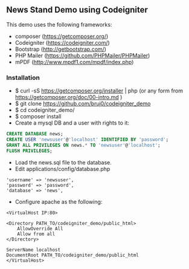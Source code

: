 ## News Stand Demo using Codeigniter

This demo uses the following frameworks:

* composer (https://getcomposer.org/)
* Codeigniter (https://codeigniter.com/)
* Bootstrap (http://getbootstrap.com/)
* PHP Mailer (https://github.com/PHPMailer/PHPMailer)
* mPDF (http://www.mpdf1.com/mpdf/index.php)

### Installation

* $ curl -sS https://getcomposer.org/installer | php (or any form from https://getcomposer.org/doc/00-intro.md )
* $ git clone https://github.com/bruj0/codeigniter_demo
* $ cd codeigniter_demo/
* $ composer install
* Create a mysql DB and a user with rights to it:
```sql
CREATE DATABASE news;
CREATE USER 'newsuser'@'localhost' IDENTIFIED BY 'password';
GRANT ALL PRIVILEGES ON news.* TO 'newsuser'@'localhost';
FLUSH PRIVILEGES;
```
* Load the news.sql file to the database.
* Edit applications/config/database.php
```
'username' => 'newsuser',
'password' => 'password',
'database' => 'news',
```
* Configure apache as the following:
```
<VirtualHost IP:80>

<Directory PATH_TO/codeigniter_demo/public_html>
    AllowOverride All
    Allow from all
</Directory>

ServerName localhost
DocumentRoot PATH_TO/codeigniter_demo/public_html
</VirtualHost>
```